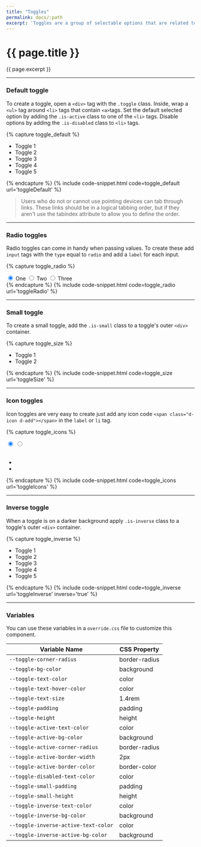 ```yaml
---
title: "Toggles"
permalink: docs/:path
excerpt: 'Toggles are a group of selectable options that are related to each other. The options are contained within a single component and one option is always selected by default. Toggles are available in default and small sizes.'
---
```


# {{ page.title }}

{{ page.excerpt }}


***


### Default toggle
To create a toggle, open a `<div>` tag with the `.toggle` class. Inside, wrap a `<ul>` tag around `<li>` tags that contain `<a>`tags. Set the default selected option by adding the `.is-active` class to one of the `<li>` tags. Disable options by adding the `.is-disabled` class to `<li>` tags.

{% capture toggle_default %}
<div class="toggle">
    <ul>
        <li><a>Toggle 1</a></li>
        <li class="is-active"><a>Toggle 2</a></li>
        <li><a>Toggle 3</a></li>
        <li><a>Toggle 4</a></li>
        <li class="is-disabled"><a>Toggle 5</a></li>
    </ul>
</div>
{% endcapture %}
{% include code-snippet.html code=toggle_default url='toggleDefault' %}

<blockquote class="accessible">Users who do not or cannot use pointing devices can tab through links. These links should be in a logical tabbing order, but if they aren't use the <span class="chips has-bg-grey-100 is-red-500 is-mono">tabindex</span> attribute to allow you to define the order.</blockquote>


***


### Radio toggles
Radio toggles can come in handy when passing values. To create these add `input` tags with the `type` equal to `radio` and add a `label` for each input.

{% capture toggle_radio %}
<div class="toggle">
	<input type="radio" id="radio-three" name="switch-two" value="" checked/>
	<label for="radio-three">One</label>
	<input type="radio" id="radio-four" name="switch-two" value="" />
	<label for="radio-four">Two</label>
	<input type="radio" id="radio-five" name="switch-two" value="" />
	<label for="radio-five">Three</label>
</div>
{% endcapture %}
{% include code-snippet.html code=toggle_radio url='toggleRadio' %}


***


### Small toggle
To create a small toggle, add the `.is-small` class to a toggle&#39;s outer `<div>` container.

{% capture toggle_size %}
<div class="toggle is-small">
<ul>
<li class="is-active"><a>Toggle 1</a></li>
<li><a>Toggle 2</a></li>
</ul>
</div>
{% endcapture %}
{% include code-snippet.html code=toggle_size url='toggleSize' %}


***


### Icon toggles
Icon toggles are very easy to create just add any icon code `<span class="d-icon d-add"></span>` in the `label` or `li` tag. 

{% capture toggle_icons %}
<div class="toggle has-icons">
  <input type="radio" id="radio-eight" name="switch-four" value="" checked />
  <label for="radio-eight">
    <span class="d-icon d-add"></span>
  </label>
  <input type="radio" id="radio-nine" name="switch-four" value="" />
  <label for="radio-nine">
    <span class="d-icon d-minus"></span>
  </label>
</div>

<br>

<div class="toggle is-small">
    <ul>
        <li class="is-active"><a><span class="d-icon d-add"></span></a></li>
        <li><a><span class="d-icon d-minus"></span></a></li>
    </ul>
</div>
{% endcapture %}
{% include code-snippet.html code=toggle_icons url='toggleIcons' %}


***


### Inverse toggle
When a toggle is on a darker background apply `.is-inverse` class to a toggle&#39;s outer `<div>` container.

{% capture toggle_inverse %} 
<div class="toggle is-inverse">
<ul>
<li><a>Toggle 1</a></li>
<li class="is-active"><a>Toggle 2</a></li>
<li><a>Toggle 3</a></li>
<li><a>Toggle 4</a></li>
<li class="is-disabled"><a>Toggle 5</a></li>
</ul>
</div>
 {% endcapture %}
{% include code-snippet.html code=toggle_inverse url='toggleInverse' inverse='true' %}



***


### Variables
You can use these variables in a `override.css` file to customize this component.

|Variable Name|CSS Property|
| - | - |
|`--toggle-corner-radius`| border-radius|
|`--toggle-bg-color`| background|
|`--toggle-text-color`| color|
|`--toggle-text-hover-color`| color|
|`--toggle-text-size`| 1.4rem|
|`--toggle-padding`| padding|
|`--toggle-height`| height|
|`--toggle-active-text-color`| color|
|`--toggle-active-bg-color`| background|
|`--toggle-active-corner-radius`| border-radius|
|`--toggle-active-border-width`| 2px|
|`--toggle-active-border-color`| border-color|
|`--toggle-disabled-text-color`| color|
|`--toggle-small-padding`| padding|
|`--toggle-small-height`| height|
|`--toggle-inverse-text-color`| color|
|`--toggle-inverse-bg-color`| background|
|`--toggle-inverse-active-text-color`| color|
|`--toggle-inverse-active-bg-color`| background|
